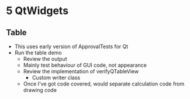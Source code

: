 # 5 QtWidgets

## Table

* This uses early version of ApprovalTests for Qt
* Run the table demo
    * Review the output
    * Mainly test behaviour of GUI code, not appearance
    * Review the implementation of verifyQTableView
        * Custom writer class
    * Once I've got code covered, would separate calculation code from drawing code
